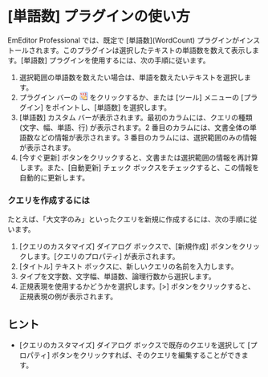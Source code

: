 # \[単語数\] プラグインの使い方

EmEditor Professional では、既定で \[単語数\](WordCount) プラグインがインストールされます。このプラグインは選択したテキストの単語数を数えて表示します。\[単語数\] プラグインを使用するには、次の手順に従います。

1. 選択範囲の単語数を数えたい場合は、単語を数えたいテキストを選択します。
2. プラグイン バーの ![単語数](../../images/plugin_wordcount.gif) をクリックするか、または \[ツール\] メニューの \[プラグイン\] をポイントし、\[単語数\] を選択します。
3. \[単語数\] カスタム バーが表示されます。最初のカラムには、クエリの種類 (文字、幅、単語、行) が表示されます。2 番目のカラムには、文書全体の単語数などの情報が表示されます。3 番目のカラムには、選択範囲のみの情報が表示されます。
4. \[今すぐ更新\] ボタンをクリックすると、文書または選択範囲の情報を再計算します。また、\[自動更新\] チェック ボックスをチェックすると、この情報を自動的に更新します。

### クエリを作成するには

たとえば、「大文字のみ」といったクエリを新規に作成するには、次の手順に従います。

1. \[クエリのカスタマイズ\] ダイアログ ボックスで、\[新規作成\] ボタンをクリックします。\[クエリのプロパティ\] が表示されます。
2. \[タイトル\] テキスト ボックスに、新しいクエリの名前を入力します。
3. タイプを文字数、文字幅、単語数、論理行数から選択します。
4. 正規表現を使用するかどうかを選択します。\[>\] ボタンをクリックすると、正規表現の例が表示されます。

## ヒント

- \[クエリのカスタマイズ\] ダイアログ ボックスで既存のクエリを選択して \[プロパティ\] ボタンをクリックすれば、そのクエリを編集することができます。
